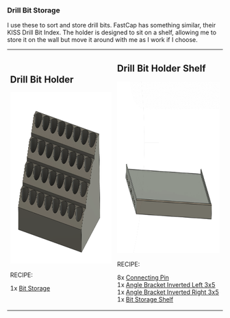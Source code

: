 ### Drill Bit Storage

I use these to sort and store drill bits.  FastCap has something similar, their KISS Drill Bit Index.  The holder is designed to sit on a shelf, allowing me to store it on the wall but move it around with me as I work if I choose.

<table>
  <tr>
    <td>
      
## Drill Bit Holder
<img src="DrillBitHolder.png" height="400" width="400"/>
                
RECIPE: 

1x [Bit Storage](DrillBitHolder.stl)
    </td>
    <td>

## Drill Bit Holder Shelf
<img src="DrillBitShelf.png" height="400" width="400"/>

RECIPE: 

8x [Connecting Pin](https://github.com/aderusha/DDD-Printable-Wall-Control-System/blob/main/Accessories/4x10x8mm%20Pin.stl)<br>
1x [Angle Bracket Inverted Left 3x5](https://github.com/aderusha/DDD-Printable-Wall-Control-System/blob/main/Sidepieces/Angle_brackets/3x5%20Angle%20Bracket%20Inverted%20Left.stl)<br>
1x [Angle Bracket Inverted Right 3x5](https://github.com/aderusha/DDD-Printable-Wall-Control-System/blob/main/Sidepieces/Angle_brackets/3x5%20Angle%20Bracket%20Inverted%20Right.stl)<br>
1x [Bit Storage Shelf](DrillBitShelf.stl)
    </td>
  </tr>
</table>




